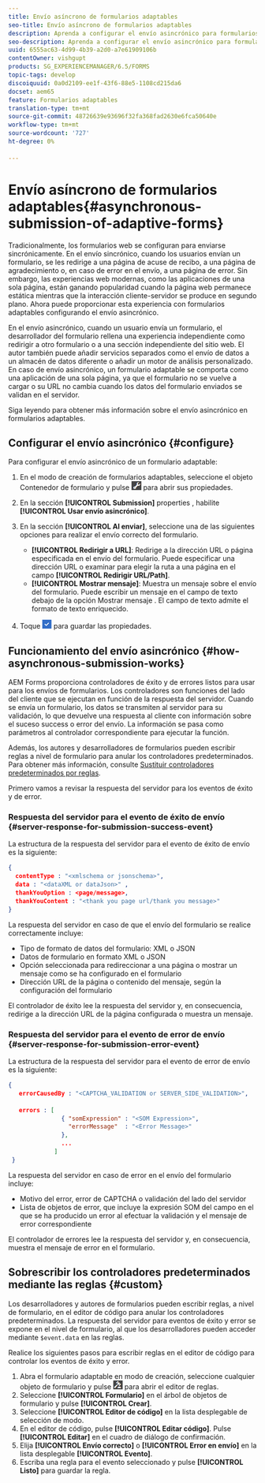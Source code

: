 ```yaml
---
title: Envío asíncrono de formularios adaptables
seo-title: Envío asíncrono de formularios adaptables
description: Aprenda a configurar el envío asincrónico para formularios adaptables.
seo-description: Aprenda a configurar el envío asincrónico para formularios adaptables.
uuid: 6555ac63-4d99-4b39-a2d0-a7e61909106b
contentOwner: vishgupt
products: SG_EXPERIENCEMANAGER/6.5/FORMS
topic-tags: develop
discoiquuid: 0a0d2109-ee1f-43f6-88e5-1108cd215da6
docset: aem65
feature: Formularios adaptables
translation-type: tm+mt
source-git-commit: 48726639e93696f32fa368fad2630e6fca50640e
workflow-type: tm+mt
source-wordcount: '727'
ht-degree: 0%

---
```



# Envío asíncrono de formularios adaptables{#asynchronous-submission-of-adaptive-forms}

Tradicionalmente, los formularios web se configuran para enviarse sincrónicamente. En el envío sincrónico, cuando los usuarios envían un formulario, se les redirige a una página de acuse de recibo, a una página de agradecimiento o, en caso de error en el envío, a una página de error. Sin embargo, las experiencias web modernas, como las aplicaciones de una sola página, están ganando popularidad cuando la página web permanece estática mientras que la interacción cliente-servidor se produce en segundo plano. Ahora puede proporcionar esta experiencia con formularios adaptables configurando el envío asincrónico.

En el envío asincrónico, cuando un usuario envía un formulario, el desarrollador del formulario rellena una experiencia independiente como redirigir a otro formulario o a una sección independiente del sitio web. El autor también puede añadir servicios separados como el envío de datos a un almacén de datos diferente o añadir un motor de análisis personalizado. En caso de envío asincrónico, un formulario adaptable se comporta como una aplicación de una sola página, ya que el formulario no se vuelve a cargar o su URL no cambia cuando los datos del formulario enviados se validan en el servidor.

Siga leyendo para obtener más información sobre el envío asincrónico en formularios adaptables.

## Configurar el envío asincrónico {#configure}

Para configurar el envío asincrónico de un formulario adaptable:

1. En el modo de creación de formularios adaptables, seleccione el objeto Contenedor de formulario y pulse ![cmppr1](assets/cmppr1.png) para abrir sus propiedades.
1. En la sección **[!UICONTROL Submission]** properties , habilite **[!UICONTROL Usar envío asincrónico]**.
1. En la sección **[!UICONTROL Al enviar]**, seleccione una de las siguientes opciones para realizar el envío correcto del formulario.

   * **[!UICONTROL Redirigir a URL]**: Redirige a la dirección URL o página especificada en el envío del formulario. Puede especificar una dirección URL o examinar para elegir la ruta a una página en el campo **[!UICONTROL Redirigir URL/Path]**.
   * **[!UICONTROL Mostrar mensaje]**: Muestra un mensaje sobre el envío del formulario. Puede escribir un mensaje en el campo de texto debajo de la opción Mostrar mensaje . El campo de texto admite el formato de texto enriquecido.

1. Toque ![check-button1](assets/check-button1.png) para guardar las propiedades.

## Funcionamiento del envío asincrónico {#how-asynchronous-submission-works}

AEM Forms proporciona controladores de éxito y de errores listos para usar para los envíos de formularios. Los controladores son funciones del lado del cliente que se ejecutan en función de la respuesta del servidor. Cuando se envía un formulario, los datos se transmiten al servidor para su validación, lo que devuelve una respuesta al cliente con información sobre el suceso success o error del envío. La información se pasa como parámetros al controlador correspondiente para ejecutar la función.

Además, los autores y desarrolladores de formularios pueden escribir reglas a nivel de formulario para anular los controladores predeterminados. Para obtener más información, consulte [Sustituir controladores predeterminados por reglas](#custom).

Primero vamos a revisar la respuesta del servidor para los eventos de éxito y de error.

### Respuesta del servidor para el evento de éxito de envío {#server-response-for-submission-success-event}

La estructura de la respuesta del servidor para el evento de éxito de envío es la siguiente:

```json
{
  contentType : "<xmlschema or jsonschema>",
  data : "<dataXML or dataJson>" ,
  thankYouOption : <page/message>,
  thankYouContent : "<thank you page url/thank you message>"
}
```

La respuesta del servidor en caso de que el envío del formulario se realice correctamente incluye:

* Tipo de formato de datos del formulario: XML o JSON
* Datos de formulario en formato XML o JSON
* Opción seleccionada para redireccionar a una página o mostrar un mensaje como se ha configurado en el formulario
* Dirección URL de la página o contenido del mensaje, según la configuración del formulario

El controlador de éxito lee la respuesta del servidor y, en consecuencia, redirige a la dirección URL de la página configurada o muestra un mensaje.

### Respuesta del servidor para el evento de error de envío {#server-response-for-submission-error-event}

La estructura de la respuesta del servidor para el evento de error de envío es la siguiente:

```json
{
   errorCausedBy : "<CAPTCHA_VALIDATION or SERVER_SIDE_VALIDATION>",

   errors : [
               { "somExpression" : "<SOM Expression>",
                 "errorMessage"  : "<Error Message>"
               },
               ...
             ]
 }
```

La respuesta del servidor en caso de error en el envío del formulario incluye:

* Motivo del error, error de CAPTCHA o validación del lado del servidor
* Lista de objetos de error, que incluye la expresión SOM del campo en el que se ha producido un error al efectuar la validación y el mensaje de error correspondiente

El controlador de errores lee la respuesta del servidor y, en consecuencia, muestra el mensaje de error en el formulario.

## Sobrescribir los controladores predeterminados mediante las reglas {#custom}

Los desarrolladores y autores de formularios pueden escribir reglas, a nivel de formulario, en el editor de código para anular los controladores predeterminados. La respuesta del servidor para eventos de éxito y error se expone en el nivel de formulario, al que los desarrolladores pueden acceder mediante `$event.data` en las reglas.

Realice los siguientes pasos para escribir reglas en el editor de código para controlar los eventos de éxito y error.

1. Abra el formulario adaptable en modo de creación, seleccione cualquier objeto de formulario y pulse ![edit-rules1](assets/edit-rules1.png) para abrir el editor de reglas.
1. Seleccione **[!UICONTROL Formulario]** en el árbol de objetos de formulario y pulse **[!UICONTROL Crear]**.
1. Seleccione **[!UICONTROL Editor de código]** en la lista desplegable de selección de modo.
1. En el editor de código, pulse **[!UICONTROL Editar código]**. Pulse **[!UICONTROL Editar]** en el cuadro de diálogo de confirmación.
1. Elija **[!UICONTROL Envío correcto]** o **[!UICONTROL Error en envío]** en la lista desplegable **[!UICONTROL Evento]**.
1. Escriba una regla para el evento seleccionado y pulse **[!UICONTROL Listo]** para guardar la regla.

